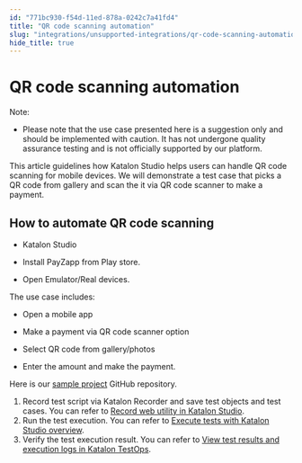 ```yaml
---
id: "771bc930-f54d-11ed-878a-0242c7a41fd4"
title: "QR code scanning automation"
slug: "integrations/unsupported-integrations/qr-code-scanning-automation"
hide_title: true
---
```


# <a id="concept-7500" class="anchor_top_offset"/><a id="ariaid-title1" class="anchor_top_offset"/>QR code scanning automation

<div xmlns="http://www.w3.org/1999/xhtml" className="note note note_note"><span className="note__title">Note:</span> <ul className="ul"><li className="li"><p className="p">Please note that the use case presented here is a suggestion only and should be implemented with caution. It has not undergone quality assurance testing and is not officially supported by our platform. </p></li></ul></div>
<p xmlns="http://www.w3.org/1999/xhtml" className="p">This article guidelines how <span className="ph">Katalon Studio</span> helps users can handle QR code scanning for mobile devices. We will demonstrate a test case that picks a QR code from gallery and scan the it via QR code scanner to make a payment. </p> 

## <a id="task-4668" class="anchor_top_offset"/>How to automate QR code scanning

<div xmlns="http://www.w3.org/1999/xhtml" className="section prereq p"><ul className="ul"><li className="li"><p className="p">Katalon Studio</p></li><li className="li"><p className="p">Install PayZapp from Play store.</p></li><li className="li"><p className="p">Open Emulator/Real devices.</p></li></ul></div>
<section xmlns="http://www.w3.org/1999/xhtml" className="section context">The use case includes:<ul className="ul"><li className="li"><p className="p">Open a mobile app</p></li><li className="li"><p className="p">Make a payment via QR code scanner option</p></li><li className="li"><p className="p">Select QR code from gallery/photos</p></li><li className="li"><p className="p">Enter the amount and make the payment.</p></li></ul><p className="p">Here is our <a className="xref j-external-link" href="https://github.com/katalon-studio-samples/katalon-qrcode-sample.git" target="_blank">sample project</a> GitHub repository. </p></section> 
<ol xmlns="http://www.w3.org/1999/xhtml" className="ol steps"><li className="li step"><span className="ph cmd">Record test script via <span className="ph">Katalon Recorder</span> and save test objects and test cases. You can refer to <a className="xref" href="/docs/create-tests/record-and-spy/webui-record-and-spy-utilities/record-web-utility-in-katalon-studio">Record web utility in Katalon Studio</a>.</span></li><li className="li step"><span className="ph cmd">Run the test execution. You can refer to <a className="xref" href="/docs/execute/test-execution-with-katalon-studio/execute-tests-with-katalon-studio-overview">Execute tests with Katalon Studio overview</a>.</span></li><li className="li step"><span className="ph cmd">Verify the test execution result. You can refer to <a className="xref" href="/docs/analyze/reports/view-test-reports/view-test-reports-in-katalon-testops/view-test-run-results/view-test-results-and-execution-logs-in-katalon-testops/view-test-results-and-execution-logs-in-katalon-testops">View test results and execution logs in <span className="ph">Katalon TestOps</span></a>.</span></li></ol> 
